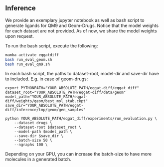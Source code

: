 ## Inference

We provide an exemplary jupyter notebook as well as bash script to generate ligands for QM9 and Geom-Drugs.
Notice that the model weights for each dataset are not provided.
As of now, we share the model weights upon request.

To run the bash script, execute the following:

```bash
mamba activate eqgatdiff
bash run_eval_geom.sh
bash run_eval_qm9.sh
```

In each bash script, the paths to dataset-root, model-dir and save-dir have to included.
E.g. in case of geom-drugs:

````
export PYTHONPATH="YOUR_ABSOLUTE_PATH/eqgat-diff/eqgat_diff"
dataset_root="YOUR_ABSOLUTE_PATH/eqgat-diff/data/geom"
model_path="YOUR_ABSOLUTE_PATH/eqgat-diff/weights/geom/best_mol_stab.ckpt"
save_dir="YOUR_ABSOLUTE_PATH/eqgat-diff/inference/tmp/geom/gen_samples"

python YOUR_ABSOLUTE_PATH/eqgat_diff/experiments/run_evaluation.py \
    --dataset drugs \
    --dataset-root $dataset_root \
    --model-path $model_path \
    --save-dir $save_dir \
    --batch-size 50 \
    --ngraphs 100 \
````

Depending on your GPU, you can increase the batch-size to have more molecules in a generated batch.